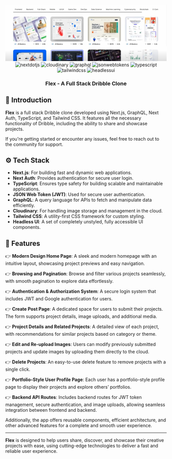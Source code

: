 <div align="center">
  <br />
    <img src="Flex.png" alt="Project Banner">
  <br />

  <div>
    <img src="https://img.shields.io/badge/-Next_JS-black?style=for-the-badge&logoColor=white&logo=nextdotjs&color=000000" alt="nextdotjs" />
    <img src="https://img.shields.io/badge/-Cloudinary-black?style=for-the-badge&logoColor=white&logo=cloudinary&color=3448C5" alt="cloudinary" />
    <img src="https://img.shields.io/badge/-Graphql-black?style=for-the-badge&logoColor=white&logo=graphql&color=E10098" alt="graphql" />
    <img src="https://img.shields.io/badge/-JSON_Web_Tokens-black?style=for-the-badge&logoColor=white&logo=jsonwebtokens&color=000000" alt="jsonwebtokens" />
    <img src="https://img.shields.io/badge/-Typescript-black?style=for-the-badge&logoColor=white&logo=typescript&color=3178C6" alt="typescript" />
    <img src="https://img.shields.io/badge/-Tailwind_CSS-black?style=for-the-badge&logoColor=white&logo=tailwindcss&color=06B6D4" alt="tailwindcss" />
     <img src="https://img.shields.io/badge/-Headlessui-black?style=for-the-badge&logoColor=white&logo=headlessui&color=66E3FF" alt="headlessui" />
  </div>

  <h3 align="center">Flex - A Full Stack Dribble Clone</h3>
</div>


## <a name="introduction">🤖 Introduction</a>

**Flex** is a full stack Dribble clone developed using Next.js, GraphQL, Next Auth, TypeScript, and Tailwind CSS. It features all the necessary functionality of Dribble, including the ability to share and showcase projects.

If you're getting started or encounter any issues, feel free to reach out to the community for support.

## <a name="tech-stack">⚙️ Tech Stack</a>

- **Next.js**: For building fast and dynamic web applications.
- **Next Auth**: Provides authentication for secure user login.
- **TypeScript**: Ensures type safety for building scalable and maintainable applications.
- **JSON Web Token (JWT)**: Used for secure user authentication.
- **GraphQL**: A query language for APIs to fetch and manipulate data efficiently.
- **Cloudinary**: For handling image storage and management in the cloud.
- **Tailwind CSS**: A utility-first CSS framework for custom styling.
- **Headless UI**: A set of completely unstyled, fully accessible UI components.

## <a name="features">🔋 Features</a>

👉 **Modern Design Home Page**: A sleek and modern homepage with an intuitive layout, showcasing project previews and easy navigation.

👉 **Browsing and Pagination**: Browse and filter various projects seamlessly, with smooth pagination to explore data effortlessly.

👉 **Authentication & Authorization System**: A secure login system that includes JWT and Google authentication for users.

👉 **Create Post Page**: A dedicated space for users to submit their projects. The form supports project details, image uploads, and additional media.

👉 **Project Details and Related Projects**: A detailed view of each project, with recommendations for similar projects based on category or theme.

👉 **Edit and Re-upload Images**: Users can modify previously submitted projects and update images by uploading them directly to the cloud.

👉 **Delete Projects**: An easy-to-use delete feature to remove projects with a single click.

👉 **Portfolio-Style User Profile Page**: Each user has a portfolio-style profile page to display their projects and explore others’ portfolios.

👉 **Backend API Routes**: Includes backend routes for JWT token management, secure authentication, and image uploads, allowing seamless integration between frontend and backend.

Additionally, the app offers reusable components, efficient architecture, and other advanced features for a complete and smooth user experience.

---

**Flex** is designed to help users share, discover, and showcase their creative projects with ease, using cutting-edge technologies to deliver a fast and reliable user experience.
